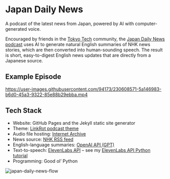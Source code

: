 # Japan Daily News

A podcast of the latest news from Japan, powered by AI with computer-generated voice.

Encouraged by friends in the [Tokyo Tech](https://tokyotech.com/) community, the [Japan Daily News podcast](https://japandailynews.com) uses AI to generate natural English summaries of NHK news stories, which are then converted into human-sounding speech. The result is short, easy-to-digest English news updates that are directly from a Japanese source.

## Example Episode

https://user-images.githubusercontent.com/94173/230608571-5a146983-b6d0-45a3-9322-85e88b29ebba.mp4

## Tech Stack

- Website: GitHub Pages and the Jekyll static site generator
- Theme: [LinkRot podcast theme](https://github.com/timklapdor/link-rot)
- Audio file hosting: [Internet Archive](https://archive.org/details/japandailynews/)
- News source: [NHK RSS feed](https://www.nhk.or.jp/toppage/rss/index.html)
- English-language summaries: [OpenAI API (GPT)](https://platform.openai.com/)
- Text-to-speech: [ElevenLabs API](https://elevenlabs.io/) – see my [ElevenLabs API Python tutorial](https://puppycoding.com/2023/08/24/elevenlabs-api-python-tutorial/)
- Programming: Good ol’ Python

![japan-daily-news-flow](https://user-images.githubusercontent.com/94173/230608300-702e7872-1c36-425a-b2d9-671e17c87515.png)
